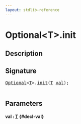 ```yaml
---
layout: stdlib-reference
---
```


# Optional\<T\>\.init

## Description





## Signature 

<pre>
<a href="/stdlib-reference/types/optional-0/index" class="code_type">Optional</a>&lt;<a href="/stdlib-reference/types/optional-0/index#typeparam-T" class="code_type">T</a>&gt;.<a href="/stdlib-reference/types/optional-0/init">init</a>(<a href="/stdlib-reference/types/optional-0/index#typeparam-T" class="code_type">T</a> <a href="/stdlib-reference/types/optional-0/init#decl-val" class="code_param">val</a>);

</pre>

## Parameters

#### val  : [T](/stdlib-reference/types/optional-0/index#typeparam-T) {#decl-val}

